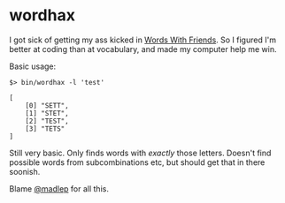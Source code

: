 wordhax
=======

I got sick of getting my ass kicked in [Words With Friends](http://www.wordswithfriends.com/). So I figured I'm better at coding than at vocabulary, and made my computer help me win.

Basic usage:

    $> bin/wordhax -l 'test'
    
    [
        [0] "SETT",
        [1] "STET",
        [2] "TEST",
        [3] "TETS"
    ]



Still very basic. Only finds words with *exactly* those letters. Doesn't find possible words from subcombinations etc, but should get that in there soonish.

Blame [@madlep](https://twitter.com/#!/madlep) for all this.
